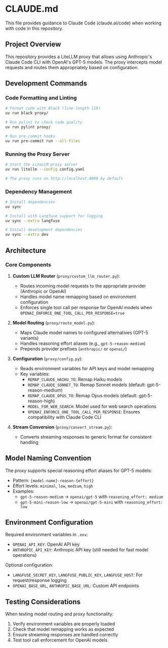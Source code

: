 # CLAUDE.md

This file provides guidance to Claude Code (claude.ai/code) when working with code in this repository.

## Project Overview

This repository provides a LiteLLM proxy that allows using Anthropic's Claude Code CLI with OpenAI's GPT-5 models. The proxy intercepts model requests and routes them appropriately based on configuration.

## Development Commands

### Code Formatting and Linting
```bash
# Format code with Black (line-length 119)
uv run black proxy/

# Run pylint to check code quality
uv run pylint proxy/

# Run pre-commit hooks
uv run pre-commit run --all-files
```

### Running the Proxy Server
```bash
# Start the LiteLLM proxy server
uv run litellm --config config.yaml

# The proxy runs on http://localhost:4000 by default
```

### Dependency Management
```bash
# Install dependencies
uv sync

# Install with Langfuse support for logging
uv sync --extra langfuse

# Install development dependencies
uv sync --extra dev
```

## Architecture

### Core Components

1. **Custom LLM Router** (`proxy/custom_llm_router.py`):
   - Routes incoming model requests to the appropriate provider (Anthropic or OpenAI)
   - Handles model name remapping based on environment configuration
   - Enforces single tool call per response for OpenAI models when `OPENAI_ENFORCE_ONE_TOOL_CALL_PER_RESPONSE=true`

2. **Model Routing** (`proxy/route_model.py`):
   - Maps Claude model names to configured alternatives (GPT-5 variants)
   - Handles reasoning effort aliases (e.g., `gpt-5-reason-medium`)
   - Prepends provider prefixes (`anthropic/` or `openai/`)

3. **Configuration** (`proxy/config.py`):
   - Reads environment variables for API keys and model remapping
   - Key variables:
     - `REMAP_CLAUDE_HAIKU_TO`: Remap Haiku models
     - `REMAP_CLAUDE_SONNET_TO`: Remap Sonnet models (default: gpt-5-reason-medium)
     - `REMAP_CLAUDE_OPUS_TO`: Remap Opus models (default: gpt-5-reason-high)
     - `MODEL_FOR_WEB_SEARCH`: Model used for web search operations
     - `OPENAI_ENFORCE_ONE_TOOL_CALL_PER_RESPONSE`: Ensures compatibility with Claude Code CLI

4. **Stream Conversion** (`proxy/convert_stream.py`):
   - Converts streaming responses to generic format for consistent handling

## Model Naming Convention

The proxy supports special reasoning effort aliases for GPT-5 models:
- Pattern: `{model-name}-reason-{effort}`
- Effort levels: `minimal`, `low`, `medium`, `high`
- Examples:
  - `gpt-5-reason-medium` → `openai/gpt-5` with `reasoning_effort: medium`
  - `gpt-5-mini-reason-low` → `openai/gpt-5-mini` with `reasoning_effort: low`

## Environment Configuration

Required environment variables in `.env`:
- `OPENAI_API_KEY`: OpenAI API key
- `ANTHROPIC_API_KEY`: Anthropic API key (still needed for fast model operations)

Optional configuration:
- `LANGFUSE_SECRET_KEY`, `LANGFUSE_PUBLIC_KEY`, `LANGFUSE_HOST`: For request/response logging
- `OPENAI_BASE_URL`, `ANTHROPIC_BASE_URL`: Custom API endpoints

## Testing Considerations

When testing model routing and proxy functionality:
1. Verify environment variables are properly loaded
2. Check that model remapping works as expected
3. Ensure streaming responses are handled correctly
4. Test tool call enforcement for OpenAI models
